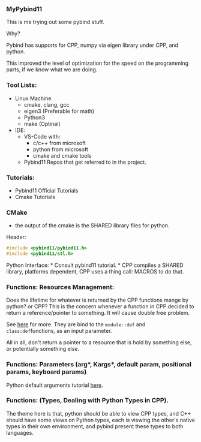### MyPybind11
This is me trying out some pybind stuff. 

Why? 

Pybind has supports for CPP, numpy via eigen library under CPP, and python. 

This improved the level of optimization for the speed on the programming parts, if we know what we are doing. 

### Tool Lists: 
* Linux Machine
	* cmake, clang, gcc
	* eigen3 (Preferable for math)
	* Python3
	* make (Optinal)
* IDE: 
	* VS-Code with: 
		* c/c++ from microsoft
		* python from microsoft
		* cmake and cmake tools
	* Pybind11 Repos that get referred to in the project. 

### Tutorials:
* Pybind11 Official Tutorials
* Cmake Tutorials

### CMake
* the output of the cmake is the SHARED library files for python. 

Header:
```cpp
#include <pybind11/pybind11.h>
#include <pybind11/stl.h>


```

Python Interface: 
	* Consult pybind11 tutorial. 
	* CPP compiles a SHARED library, platforms dependent, CPP uses a thing call: MACROS to do that. 


### Functions: Resources Management: 

Does the lifetime for whatever is returned by the CPP functions mange by python? or CPP? This is the concern whenever a function in CPP decided to return a reference/pointer to something. It will cause double free problem. 

See [here](https://pybind11.readthedocs.io/en/stable/advanced/functions.html#return-value-policies) for more. They are bind to the `module::def` and `class:def`functions, as an input parameter. 

All in all, don't return a pointer to a resource that is hold by something else, or potentially something else. 

### Functions: Parameters (arg*, Kargs*, default param, positional params, keyboard params)

Python default arguments tutorial [here](https://pybind11.readthedocs.io/en/stable/basics.html#default-args). 

### Functions: (Types, Dealing with Python Types in CPP).

The theme here is that, python should be able to view CPP types, and C++ should have some views on Python types, each is viewing the other's native types in their own environment, and pybind present these types to both languages. 



